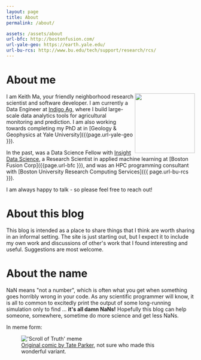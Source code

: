 ```yaml
---
layout: page
title: About
permalink: /about/

assets: /assets/about
url-bfc: http://bostonfusion.com/
url-yale-geo: https://earth.yale.edu/
url-bu-rcs: http://www.bu.edu/tech/support/research/rcs/
---
```


# About me

<img align="right" width="160" height="160" src="{{page.assets}}/me.jpg" />

I am Keith Ma, your friendly neighborhood research scientist and software
developer. I am currently a Data Engineer at [Indigo Ag](https://www.indigoag.com/),
where I build large-scale data analytics tools for agricultural monitoring and
prediction. I am also working towards completing my PhD at in [Geology & Geophysics at Yale University]({{page.url-yale-geo }}).

In the past, was a Data Science Fellow with [Insight Data Science](https://www.insightdatascience.com/),
a Research Scientist in applied machine learning at [Boston Fusion Corp]({{page.url-bfc }}),
and was an HPC programming consultant with [Boston University Research Computing Services]({{ page.url-bu-rcs }}).

I am always happy to talk - so please feel free to reach out!

# About this blog

This blog is intended as a place to share things that I think are worth sharing
in an informal setting. The site is just starting out, but I expect it to
include my own work and discussions of other's work that I found interesting
and useful. Suggestions are most welcome.

# About the name 

NaN means "not a number", which is often what you get when something goes
horribly wrong in your code. As any scientific programmer will know, it is all
to common to excitedly print the output of some long-running simulation only to
find ... **it's all damn NaNs!** Hopefully this blog can help someone,
somewhere, sometime do more science and get less NaNs. 

In meme form:
<figure>
<img src="{{page.assets}}/meme.jpg" alt="'Scroll of Truth' meme" />
<figcaption>
<a href="https://robotatertot.tumblr.com/post/156736308530/truth">Original comic by Tate Parker</a>, not sure who made this wonderful variant.
</figcaption>
</figure>

